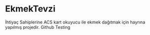 # EkmekTevzi

İhtiyaç Sahiplerine ACS kart okuyucu ile ekmek dağıtmak için hayrına yapılmış projedir.
Github Testing
